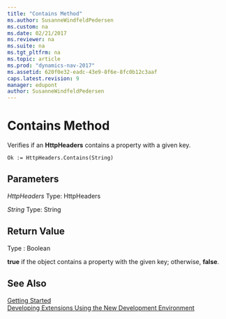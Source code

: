 ```yaml
---
title: "Contains Method"
ms.author: SusanneWindfeldPedersen
ms.custom: na
ms.date: 02/21/2017
ms.reviewer: na
ms.suite: na
ms.tgt_pltfrm: na
ms.topic: article
ms.prod: "dynamics-nav-2017"
ms.assetid: 620f0e32-eadc-43e9-8f6e-8fc0b12c3aaf
caps.latest.revision: 9
manager: edupont
author: SusanneWindfeldPedersen
---
```


# Contains Method
Verifies if an **HttpHeaders** contains a property with a given key.

```
Ok := HttpHeaders.Contains(String)
```

## Parameters
*HttpHeaders*
Type: HttpHeaders

*String*
Type: String

## Return Value
Type : Boolean

**true** if the object contains a property with the given key; otherwise, **false**.

## See Also
[Getting Started](newdev-get-started.md)  
[Developing Extensions Using the New Development Environment](newdev-dev-overview.md)
